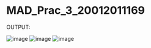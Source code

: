 # MAD_Prac_3_20012011169
OUTPUT:

![image](https://user-images.githubusercontent.com/78149426/191545679-34316670-e29b-41b4-9ad2-53f28141e345.png)
![image](https://user-images.githubusercontent.com/78149426/191545710-976c4d49-0550-43e1-ac5a-37665365867e.png)
![image](https://user-images.githubusercontent.com/78149426/191545747-109609b0-5404-4a22-9f33-7e61e4ed638c.png)
